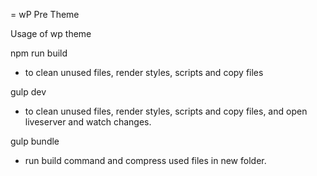 = wP Pre Theme

Usage of wp theme

npm run build

- to clean unused files, render styles, scripts and copy files

gulp dev

- to clean unused files, render styles, scripts and copy files, and open liveserver and watch changes.

gulp bundle

- run build command and compress used files in new folder.
